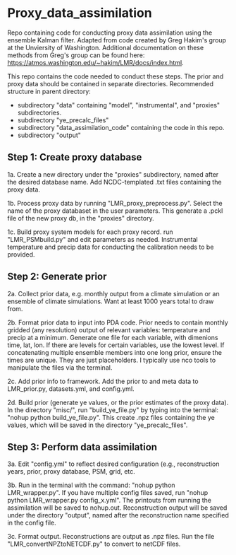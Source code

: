 
# Proxy_data_assimilation

Repo containing code for conducting proxy data assimilation using the ensemble Kalman filter. Adapted from code created by Greg Hakim's group at the Unviersity of Washington. Additional documentation on these methods from Greg's group can be found here: https://atmos.washington.edu/~hakim/LMR/docs/index.html. 

This repo contains the code needed to conduct these steps. The prior and proxy data should be contained in separate directories.
Recommended structure in parent directory:
  - subdirectory "data" containing "model", "instrumental", and "proxies" subdirectories.
  - subdirectory "ye_precalc_files"
  - subdirectory "data_assimilation_code" containing the code in this repo.
  - subdirectory "output"

Step 1: Create proxy database
-----------------------------
  1a. Create a new directory under the "proxies" subdirectory, named after the desired database name. Add NCDC-templated .txt files containing the proxy data.
  
  1b. Process proxy data by running "LMR_proxy_preprocess.py". Select the name of the proxy databaset in the user parameters. This generate a .pckl file of the new proxy db, in the "proxies" directory.
  
  1c. Build proxy system models for each proxy record. run "LMR_PSMbuild.py" and edit parameters as needed. Instrumental temperature and precip data for conducting the calibration needs to be provided.

Step 2: Generate prior
----------------------
  2a. Collect prior data, e.g. monthly output from a climate simulation or an ensemble of climate simulations. Want at least 1000 years total to draw from. 
  
  2b. Format prior data to input into PDA code. Prior needs to contain monthly gridded (any resolution) output of relevant variables: temperature and precip at a minimum.
      Generate one file for each variable, with dimenions time, lat, lon. If there are levels for certain variables, use the lowest level. If concatenating multiple ensemble
      members into one long prior, ensure the times are unique. They are just placeholders. I typically use nco tools to manipulate the files via the terminal.  
      
  2c. Add prior info to framework. Add the prior to and meta data to LMR_prior.py, datasets.yml, and config.yml.
  
  2d. Build prior (generate ye values, or the prior estimates of the proxy data). In the directory "misc/", run "build_ye_file.py" by typing into the terminal: "nohup python build_ye_file.py". This create .npz files containing the ye values, which will be saved in the directory "ye_precalc_files".

Step 3: Perform data assimilation
---------------------------------
  3a. Edit "config.yml" to reflect desired configuration (e.g., reconstruction years, prior, proxy database, PSM, grid, etc.
  
  3b. Run in the terminal with the command: "nohup python LMR_wrapper.py". 
      If you have multiple config files saved, run "nohup python LMR_wrapper.py config_x.yml".
      The printouts from running the assimilation will be saved to nohup.out.
      Reconstruction output will be saved under the directory "output", named after the reconstruction name specified in the config file. 
      
  3c. Format output. Reconstructions are output as .npz files. Run the file "LMR_convertNPZtoNETCDF.py" to convert to netCDF files. 

